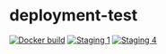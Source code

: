 # deployment-test
[![Docker build](https://github.com/leancomp/deployment-test/actions/workflows/docker-publish%20copy.yml/badge.svg)](https://github.com/leancomp/deployment-test/actions/workflows/docker-publish%20copy.yml)
[![Staging 1](https://img.shields.io/badge/staging1-v1.2.0-beta.1-green)](https://github.com/leancomp/deployment-test/actions/workflows/manual.yml)
[![Staging 4](https://img.shields.io/badge/staging4-v1.1.1-green)](https://github.com/leancomp/deployment-test/actions/workflows/manual.yml)

